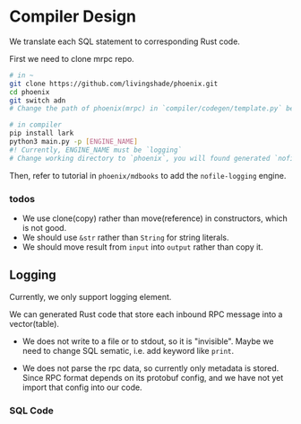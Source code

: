 # Compiler Design

We translate each SQL statement to corresponding Rust code.

First we need to clone  mrpc repo.

```bash
# in ~
git clone https://github.com/livingshade/phoenix.git
cd phoenix
git switch adn
# Change the path of phoenix(mrpc) in `compiler/codegen/template.py` before running.
```

```bash
# in compiler
pip install lark
python3 main.py -p [ENGINE_NAME]
#! Currently, ENGINE_NAME must be `logging`
# Change working directory to `phoenix`, you will found generated `nofile-logging` engine.
```

Then, refer to tutorial in `phoenix/mdbooks` to add the `nofile-logging` engine.

### todos

- We use clone(copy) rather than move(reference) in constructors, which is not good.
- We should use `&str` rather than `String` for string literals.
- We should move result from `input` into `output` rather than copy it.

## Logging

Currently, we only support logging element.

We can generated Rust code that store each inbound RPC message into a vector(table).

- We does not write to a file or to stdout, so it is "invisible". Maybe we need to change SQL sematic, i.e. add keyword like `print`.

- We does not parse the rpc data, so currently only metadata is stored. Since RPC format depends on its protobuf config, and we have not yet import that config into our code.

### SQL Code
